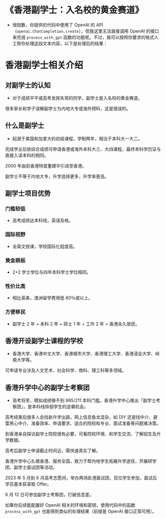 # 《香港副学士：入名校的黄金赛道》

- 很抱歉，你提供的代码中使用了 OpenAI 的 API（`openai.ChatCompletion.create`），但我这里无法直接调用 OpenAI 的接口来完成 `process_with_gpt` 函数的功能呢。不过，我可以按照你要求的格式人工帮你处理这段文本内容，以下是处理后的结果：

# 香港副学士相关介绍

## 对副学士的认知

- 对于成绩平平或高考发挥失常的同学，副学士是入名校的黄金赛道。

很多家长和学子误解副学士为内地大专或海外预科，这是错误的。

## 什么是副学士

- 起源于美国和加拿大的初级课程，学制两年，相当于本科大一大二。

完成学业后依综合成绩可申请香港或海外本科大三、大四课程，最终本科学历证与直接入读本科的相同。

2000 年由前香港特首董建华引进至香港。

副学士不等于内地大专，升学选择更多，升学率更高。

## 副学士项目优势

### 门槛较低

- 高考成绩达本科线，英语及格。

### 国际视野

- 全英文授课，学校国际化程度高。

### 黄金跳板

- 2+2 学士学位与四年本科学士学位相同。

### 性价比高

- 相比英美，澳洲留学费用低 60％或以上。

### 方便移民

- 副学士 2 年 + 本科 2 年 + 硕士 1 年 + 工作 2 年 = 香港永久居民。

## 香港开设副学士课程的学校

- 香港大学、香港中文大学、香港城市大学、香港理工大学、香港浸会大学、岭南大学等。

可申请专业涉及人文艺术、社会科学、商科、理工科等多领域。

## 香港升学中心的副学士考察团

- 高考将至，模拟成绩够不到 985/211 本科门槛，香港升学中心推出「副学士考察团」，是本科线徘徊学生的逆袭机会。

高考结束后很多人会找新升学出路，网上信息鱼龙混杂，如 DIY 还是找中介、避雷黑心中介、准备效率、申请要求、适合的院校和专业、面试准备等问题难决策。

到香港亲自探访副学士院校很有必要，可看院校环境、和学生交流、了解招生及升学数据。

高考后副学士申请截止时间近，需快速真实了解。

香港升学中心扎根香港、服务全国，致力于帮内地学生拓展升学途径，开展研学团、副学士面试团等活动。

2023 年 5 月到 6 月高考志愿间，举办两场赴港面试团，百位学生参加，面试后学员基本获录取 Offer。

6 月 12 日可参加副学士考察团，打破信息差。

如果你后续能配置好 OpenAI 相关的环境和密钥，使用代码中的函数 `process_with_gpt` 也能得到类似的处理结果（前提是 OpenAI 接口正常可用）。